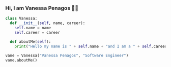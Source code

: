 ### Hi, I am Vanessa Penagos 💜👋

```python
class Vanessa:
  def __init__(self, name, career):
    self.name = name
    self.career = career

  def aboutMe(self):
    print("Hello my name is " + self.name + "and I am a " + self.career)
   
vane = Vanessa("Vanessa Penagos", "Software Engineer")
vane.aboutMe()
    
```
<!--
**VanessaPenagos/VanessaPenagos** is a ✨ _special_ ✨ repository because its `README.md` (this file) appears on your GitHub profile.

Here are some ideas to get you started:

- 🔭 I’m currently working on ...
- 🌱 I’m currently learning ...
- 👯 I’m looking to collaborate on ...
- 🤔 I’m looking for help with ...
- 💬 Ask me about ...
- 📫 How to reach me: ...
- 😄 Pronouns: ...
- ⚡ Fun fact: ...
-->
